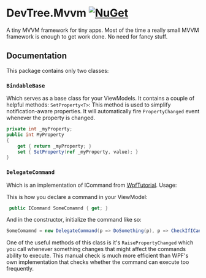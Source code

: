 # DevTree.Mvvm [![NuGet](https://img.shields.io/nuget/v/DevTree.Mvvm.svg)](https://www.nuget.org/packages/DevTree.Mvvm/)
A tiny MVVM framework for tiny apps. Most of the time a really small MVVM framework is enough to get work done. No need for fancy stuff.

## Documentation
This package contains only two classes:

### `BindableBase`
Which serves as a base class for your ViewModels. It contains a couple of helpful methods: `SetProperty<T>`:
This method is used to simplify notification-aware properties. It will automatically fire `PropertyChanged` event whenever the property is changed.

```csharp
private int _myProperty;
public int MyProperty
{
    get { return _myProperty; }
    set { SetProperty(ref _myProperty, value); }
}
```

### `DelegateCommand`
Which is an implementation of ICommand from [WpfTutorial](http://www.wpftutorial.net/delegatecommand.html). Usage:

This is how you declare a command in your ViewModel:

```csharp
 public ICommand SomeComamnd { get; }
```

And in the constructor, initialize the command like so:

```csharp
SomeComamnd = new DelegateCommand(p => DoSomething(p), p => CheckIfICanDoSomething(p));
```

One of the useful methods of this class is it's `RaisePropertyChanged` which you call whenever something changes that might affect the commands ability to execute. This manual check is much more efficient than WPF's own implementation that checks whether the command can execute too frequently.
